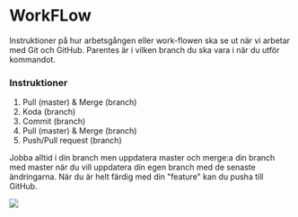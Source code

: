 # WorkFLow
Instruktioner på hur arbetsgången eller work-flowen ska se ut när vi arbetar med Git och GitHub.
Parentes är i vilken branch du ska vara i när du utför kommandot.

### Instruktioner
<ol>
    <li>Pull (master) & Merge (branch)</li>
    <li>Koda (branch)</li>
    <li>Commit (branch)</li>
    <li>Pull (master) & Merge (branch)</li>
    <li>Push/Pull request (branch)</li>
</ol>

Jobba alltid i din branch men uppdatera master och merge:a din branch med master när du vill uppdatera din egen branch med de senaste ändringarna. När du är helt färdig med din "feature" kan du pusha till GitHub.

<body>
<img src="https://wac-cdn-a.atlassian.com/dam/jcr:fcad863b-e0da-4a55-92ee-7caf4988e34e/02.svg?cdnVersion=es"/>
</body>
